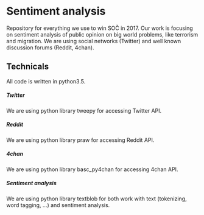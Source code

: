 # Sentiment analysis
Repository for everything we use to win SOČ in 2017. Our work is focusing on sentiment analysis of public opinion on big world problems, like terrorism and migration. We are using social networks (Twitter) and well known discussion forums (Reddit, 4chan).
## Technicals
All code is written in python3.5.
##### Twitter
We are using python library tweepy for accessing Twitter API.
##### Reddit
We are using python library praw for accessing Reddit API.
##### 4chan
We are using python library basc_py4chan for accessing 4chan API.
##### Sentiment analysis
We are using python library textblob for both work with text (tokenizing, word tagging, ...) and sentiment analysis.
